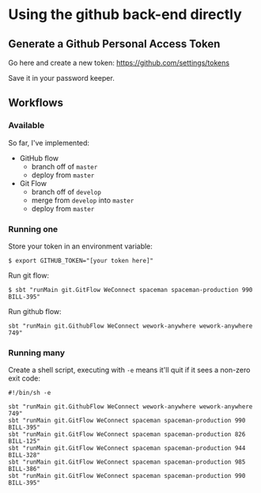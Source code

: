 # Using the github back-end directly

## Generate a Github Personal Access Token

Go here and create a new token: https://github.com/settings/tokens

Save it in your password keeper.

## Workflows

### Available

So far, I've implemented:

* GitHub flow
  * branch off of `master`
  * deploy from `master`
* Git Flow
  * branch off of `develop`
  * merge from `develop` into `master`
  * deploy from `master`
  
### Running one

Store your token in an environment variable:
```
$ export GITHUB_TOKEN="[your token here]"
```

Run git flow:
```
$ sbt "runMain git.GitFlow WeConnect spaceman spaceman-production 990 BILL-395"
```

Run github flow:
```
sbt "runMain git.GithubFlow WeConnect wework-anywhere wework-anywhere 749"
```

### Running many

Create a shell script, executing with `-e` means it'll quit if it sees a non-zero exit code:

```
#!/bin/sh -e

sbt "runMain git.GithubFlow WeConnect wework-anywhere wework-anywhere 749"
sbt "runMain git.GitFlow WeConnect spaceman spaceman-production 990 BILL-395"
sbt "runMain git.GitFlow WeConnect spaceman spaceman-production 826 BILL-125"
sbt "runMain git.GitFlow WeConnect spaceman spaceman-production 944 BILL-328"
sbt "runMain git.GitFlow WeConnect spaceman spaceman-production 985 BILL-386"
sbt "runMain git.GitFlow WeConnect spaceman spaceman-production 990 BILL-395"
```
